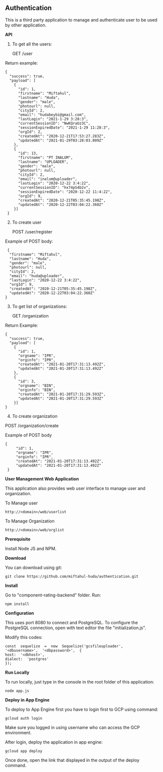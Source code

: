 
## Authentication


This is a third party application to manage and authenticate user to be used by other application.

**API**

1. To get all the users:

    GET /user

Return example:

    {
      "success": true,
      "payload": [
        {
          "id": 1,
          "firstname": "Miftahul",
          "lastname": "Huda",
          "gender": "male",
          "photourl": null,
          "cityId": 2,
          "email": "hudabeybi@gmail.com",
          "lastLogin": "2021-1-29 3:28:3",
          "currentSessionID": "NwKQraUz3C",
          "sessionExpiredDate": "2021-1-29 11:28:3",
          "orgId": 2,
          "createdAt": "2020-12-21T17:53:27.283Z",
          "updatedAt": "2021-01-29T03:28:03.809Z"
        },
        {
          "id": 13,
          "firstname": "PT INALUM",
          "lastname": "UPLOADER",
          "gender": "male",
          "photourl": null,
          "cityId": 2,
          "email": "inalum@uploader",
          "lastLogin": "2020-12-22 3:4:22",
          "currentSessionID": "hx74pS4b2v",
          "sessionExpiredDate": "2020-12-22 11:4:22",
          "orgId": 9,
          "createdAt": "2020-12-21T05:35:45.198Z",
          "updatedAt": "2020-12-22T03:04:22.360Z"
        }]
     }

   
2. To create user

    POST  /user/register

 Example of POST body:

     {
      "firstname": "Miftahul",
      "lastname": "Huda",
      "gender": "male",
      "photourl": null,
      "cityId": 2,
      "email": "huda@uploader",
      "lastLogin": "2020-12-22 3:4:22",
      "orgId": 9,
      "createdAt": "2020-12-21T05:35:45.198Z",
      "updatedAt": "2020-12-22T03:04:22.360Z"
    }

3. To get list of organizations:

    GET /organization

Return Example:

    {
      "success": true,
      "payload": [
        {
          "id": 1,
          "orgname": "IPR",
          "orginfo": "IPR",
          "createdAt": "2021-01-20T17:31:13.492Z",
          "updatedAt": "2021-01-20T17:31:13.492Z"
        },
        {
          "id": 3,
          "orgname": "BIN",
          "orginfo": "BIN",
          "createdAt": "2021-01-20T17:31:29.593Z",
          "updatedAt": "2021-01-20T17:31:29.593Z"
        }]
    }
 
4. To create organization

POST /organization/create

Example of POST body

    {
	     "id": 1,
         "orgname": "IPR",
         "orginfo": "IPR",
         "createdAt": "2021-01-20T17:31:13.492Z",
         "updatedAt": "2021-01-20T17:31:13.492Z"
     }


**User Management Web Application**

This application also provides web user interface to manage user and organization.

To Manage user

    http://<domain>/web/userlist

To Manage Organization

    http://<domain>/web/orglist


**Prerequisite**

Install Node JS and NPM.

**Download**

You can download using git:

    git clone https://github.com/miftahul-huda/authentication.git

**Install**

Go to "component-rating-backend" folder. Run:

    npm install

**Configuration**

This uses port 8080 to connect and PostgreSQL. To configure the PostgreSQL connection, open with text editor the file "initialization.js".

Modify this codes:

    const  sequelize  =  new  Sequelize('gcsfileuploader',  '<dbusername>',  '<dbpassword>',  {
    host:  '<dbhost>',
    dialect:  'postgres'
    });

**Run Locally**

To run locally, just type in the console in the root folder of this application:

    node app.js

**Deploy in App Engine**

To deploy to App Engine first you have to login first to GCP using command:

    gcloud auth login

Make sure you logged in using username who can access the GCP environment.

After login, deploy the application in app engine:

    gcloud app deploy

Once done, open the link that displayed in the output of the deploy command.
